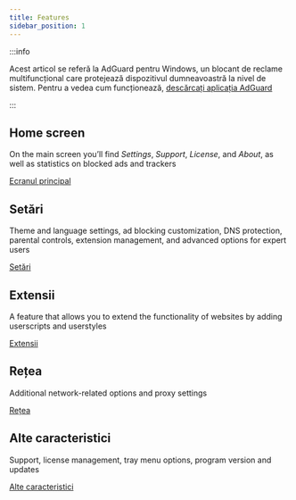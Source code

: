 ```yaml
---
title: Features
sidebar_position: 1
---
```


:::info

Acest articol se referă la AdGuard pentru Windows, un blocant de reclame multifuncțional care protejează dispozitivul dumneavoastră la nivel de sistem. Pentru a vedea cum funcționează, [descărcați aplicația AdGuard](https://agrd.io/download-kb-adblock)

:::

## Home screen

On the main screen you’ll find _Settings_, _Support_, _License_, and _About_, as well as statistics on blocked ads and trackers

[Ecranul principal](/adguard-for-windows/features/home-screen/)

## Setări

Theme and language settings, ad blocking customization, DNS protection, parental controls, extension management, and advanced options for expert users

[Setări](/adguard-for-windows/features/settings/)

## Extensii

A feature that allows you to extend the functionality of websites by adding userscripts and userstyles

[Extensii](/adguard-for-windows/features/extensions/)

## Rețea

Additional network-related options and proxy settings

[Rețea](/adguard-for-windows/features/network/)

## Alte caracteristici

Support, license management, tray menu options, program version and updates

[Alte caracteristici](/adguard-for-windows/features/others/)
